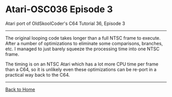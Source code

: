 # Atari-OSC036 Episode 3
Atari port of OldSkoolCoder's C64 Tutorial 36, Episode 3

---

The original looping code takes longer than a full NTSC frame to execute.  After a number of optimizations to eliminate some comparisons, branches, etc. I managed to just barely squeeze the processing time into one NTSC frame.

The timing is on an NTSC Atari which has a lot more CPU time per frame than a C64, so it is unlikely even these optimizations can be re-port in a practical way back to the C64.

---

[Back to Home](https://github.com/kenjennings/Atari-OSC036/blob/master/README.md "Home") 
